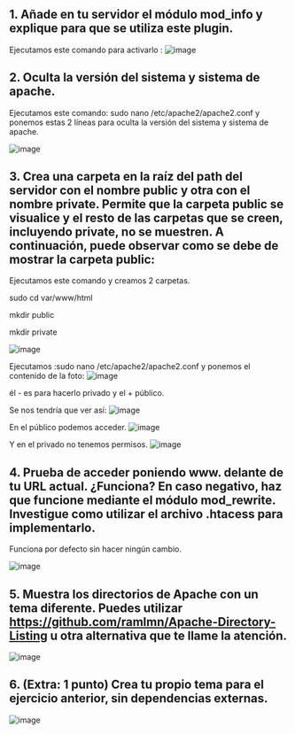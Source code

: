 ## 1. Añade en tu servidor el módulo mod_info y explique para que se utiliza este plugin.
Ejecutamos este comando para activarlo :
![image](https://user-images.githubusercontent.com/113515441/199713640-798aa0ee-3067-4dc5-a42c-8b08b80ca20c.png)

## 2. Oculta la versión del sistema y sistema de apache.
Ejecutamos este comando: sudo nano /etc/apache2/apache2.conf y ponemos estas 2 líneas para oculta la versión del sistema y sistema de apache.

![image](https://user-images.githubusercontent.com/113515441/199681255-b465f46e-cdfe-4cbe-91e7-7333deaa4d23.png)

## 3. Crea una carpeta en la raíz del path del servidor con el nombre public y otra con el nombre private. Permite que la carpeta public se visualice y el resto de las carpetas que se creen, incluyendo private, no se muestren. A continuación, puede observar como se debe de mostrar la carpeta public:
Ejecutamos este comando y creamos 2 carpetas.

sudo cd var/www/html

mkdir public 

mkdir private

![image](https://user-images.githubusercontent.com/113515441/200662658-ade67964-2cb7-48d2-8372-902e7070191e.png)

Ejecutamos :sudo nano /etc/apache2/apache2.conf y ponemos el contenido de la foto:
![image](https://user-images.githubusercontent.com/113515441/200664769-c7bf77c2-18ab-4b96-a0a1-d35ce07cb3c2.png)

él - es para hacerlo privado y el + público.


Se nos tendría que ver así:
![image](https://user-images.githubusercontent.com/113515441/200397823-262c1205-cb0f-4cb1-a73e-0d407c10bd53.png)

En el público podemos acceder.
![image](https://user-images.githubusercontent.com/113515441/200397870-a35fc90f-c5cd-48f1-ac08-5c5c7c6ffb32.png)

Y en el privado no tenemos permisos.
![image](https://user-images.githubusercontent.com/113515441/200398052-9bd4a13b-ba13-4353-9dae-db82c03e6090.png)


## 4. Prueba de acceder poniendo www. delante de tu URL actual. ¿Funciona? En caso negativo, haz que funcione mediante el módulo mod_rewrite. Investigue como utilizar el archivo .htacess para implementarlo.
Funciona por defecto sin hacer ningún cambio.

![image](https://user-images.githubusercontent.com/113515441/200398102-762dd25e-2ee8-4df2-a43f-1d130d888870.png)

## 5. Muestra los directorios de Apache con un tema diferente. Puedes utilizar https://github.com/ramlmn/Apache-Directory-Listing u otra alternativa que te llame la atención.
![image](https://user-images.githubusercontent.com/113515441/200405906-9ca9cd6d-4a89-454d-a3e4-957b931a0d30.png)

## 6. (Extra: 1 punto) Crea tu propio tema para el ejercicio anterior, sin dependencias externas.
![image](https://user-images.githubusercontent.com/113515441/200407126-11747a26-d12c-457d-832a-137d997bbd2a.png)

